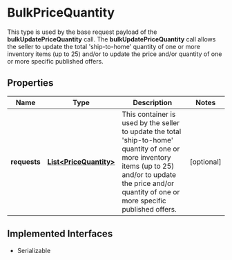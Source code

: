 

# BulkPriceQuantity

This type is used by the base request payload of the <strong>bulkUpdatePriceQuantity</strong> call. The <strong>bulkUpdatePriceQuantity</strong> call allows the seller to update the total 'ship-to-home' quantity of one or more inventory items (up to 25) and/or to update the price and/or quantity of one or more specific published offers.
## Properties

Name | Type | Description | Notes
------------ | ------------- | ------------- | -------------
**requests** | [**List&lt;PriceQuantity&gt;**](PriceQuantity.md) | This container is used by the seller to update the total &#39;ship-to-home&#39; quantity of one or more inventory items (up to 25) and/or to update the price and/or quantity of one or more specific published offers. |  [optional]


## Implemented Interfaces

* Serializable


